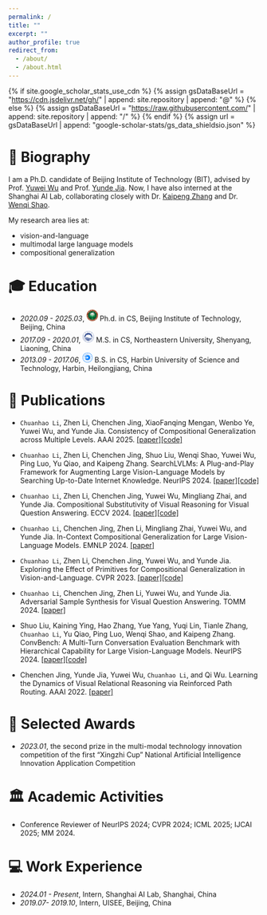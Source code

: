 ```yaml
---
permalink: /
title: ""
excerpt: ""
author_profile: true
redirect_from: 
  - /about/
  - /about.html
---
```


{% if site.google_scholar_stats_use_cdn %}
{% assign gsDataBaseUrl = "https://cdn.jsdelivr.net/gh/" | append: site.repository | append: "@" %}
{% else %}
{% assign gsDataBaseUrl = "https://raw.githubusercontent.com/" | append: site.repository | append: "/" %}
{% endif %}
{% assign url = gsDataBaseUrl | append: "google-scholar-stats/gs_data_shieldsio.json" %}

# 📜 Biography
<span class='anchor' id='about-me'></span>

I am a Ph.D. candidate of Beijing Institute of Technology (BIT), advised by Prof. [Yuwei Wu](https://wu-yuwei-bit.github.io/) and Prof. [Yunde Jia](https://scholar.google.com/citations?user=Sl6TV7gAAAAJ&hl=zh-CN).
Now, I have also interned at the Shanghai AI Lab, collaborating closely with Dr. [Kaipeng Zhang](https://kpzhang93.github.io/) and Dr. [Wenqi Shao](https://wqshao126.github.io/).

My research area lies at:
- vision-and-language
- multimodal large language models
- compositional generalization

<span class='anchor' id='-xl'></span>

# 🎓 Education
- *2020.09 - 2025.03*, <a href="https://www.bit.edu.cn/"><img class="png" src="/images/BIT_logo.png" width="23pt"></a> Ph.d. in CS, Beijing Institute of Technology, Beijing, China
- *2017.09 - 2020.01*, <a href="https://www.neu.edu.cn/"><img class="png" src="/images/NEU_logo.png" width="23pt"></a> M.S. in CS, Northeastern University, Shenyang, Liaoning, China
- *2013.09 - 2017.06*, <a href="https://www.hrbust.edu.cn/"><img class="png" src="/images/HRBUST_logo.png" width="20pt"></a>  B.S. in CS, Harbin University of Science and Technology, Harbin, Heilongjiang, China
 
<span class='anchor' id='-lwzl'></span>

# 📝 Publications

- `Chuanhao Li`, Zhen Li, Chenchen Jing, XiaoFanqing Mengan, Wenbo Ye, Yuwei Wu, and Yunde Jia. Consistency of Compositional Generalization across Multiple Levels. AAAI 2025.
[[paper]](https://arxiv.org/pdf/2412.13636)[[code]](https://github.com/NeverMoreLCH/CCG)
    
- `Chuanhao Li`, Zhen Li, Chenchen Jing, Shuo Liu, Wenqi Shao, Yuwei Wu, Ping Luo, Yu Qiao, and Kaipeng Zhang. SearchLVLMs: A Plug-and-Play Framework for Augmenting Large Vision-Language Models by Searching Up-to-Date Internet Knowledge. NeurIPS 2024.
[[paper]](https://arxiv.org/abs/2405.14554)[[code]](https://nevermorelch.github.io/SearchLVLMs.github.io/)
    
- `Chuanhao Li`, Zhen Li, Chenchen Jing, Yuwei Wu, Mingliang Zhai, and Yunde Jia. Compositional Substitutivity of Visual Reasoning for Visual Question Answering. ECCV 2024.
[[paper]](https://www.ecva.net/papers/eccv_2024/papers_ECCV/papers/06434.pdf)[[code]](https://github.com/NeverMoreLCH/CG-SPS)
    
- `Chuanhao Li`, Chenchen Jing, Zhen Li, Mingliang Zhai, Yuwei Wu, and Yunde Jia. In-Context Compositional Generalization for Large Vision-Language Models. EMNLP 2024.
[[paper]](https://aclanthology.org/2024.emnlp-main.996.pdf)
    
- `Chuanhao Li`, Zhen Li, Chenchen Jing, Yuwei Wu, and Yunde Jia. Exploring the Effect of Primitives for Compositional Generalization in Vision-and-Language. CVPR 2023.
[[paper]](http://openaccess.thecvf.com/content/CVPR2023/papers/Li_Exploring_the_Effect_of_Primitives_for_Compositional_Generalization_in_Vision-and-Language_CVPR_2023_paper.pdf)[[code]](https://github.com/NeverMoreLCH/SSL2CG)

- `Chuanhao Li`, Chenchen Jing, Zhen Li, Yuwei Wu, and Yunde Jia. Adversarial Sample Synthesis for Visual Question Answering. TOMM 2024.
[[paper]](https://dl.acm.org/doi/10.1145/3688848)

- Shuo Liu, Kaining Ying, Hao Zhang, Yue Yang, Yuqi Lin, Tianle Zhang, `Chuanhao Li`, Yu Qiao, Ping Luo, Wenqi Shao, and Kaipeng Zhang. ConvBench: A Multi-Turn Conversation Evaluation Benchmark with Hierarchical Capability for Large Vision-Language Models. NeurIPS 2024.
[[paper]](https://arxiv.org/abs/2403.20194)[[code]](https://github.com/shirlyliu64/ConvBench)
    
- Chenchen Jing, Yunde Jia, Yuwei Wu, `Chuanhao Li`, and Qi Wu. Learning the Dynamics of Visual Relational Reasoning via Reinforced Path Routing. AAAI 2022.
[[paper]](https://ojs.aaai.org/index.php/AAAI/article/view/19997/19756)
    
<span class='anchor' id='-ryjx'></span>

# 🏅 Selected Awards
- *2023.01*,  the second prize in the multi-modal technology innovation competition of the first “Xingzhi Cup” National Artificial Intelligence Innovation Application Competition

<span class='anchor' id='-xshy'></span>

# 🏛️ Academic Activities
- Conference Reviewer of NeurIPS 2024; CVPR 2024; ICML 2025; IJCAI 2025; MM 2024.

<span class='anchor' id='-gzsx'></span>

# 💻 Work Experience
- *2024.01 - Present*, Intern, Shanghai AI Lab, Shanghai, China
- *2019.07- 2019.10*, Intern, UISEE, Beijing, China
